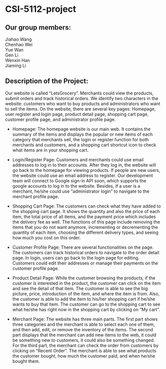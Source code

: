 # CSI-5112-project

## Our group members:
Jiahao Wang <br/>
Chenhao Wei <br/>
Yue Wan <br/>
Gen Li <br/>
Wenxin Han <br/>
Jiaming Li <br/>

## Description of the Project: 
Our website is called “LetsGrocery”.  Merchants could view the products, submit orders and track historical orders. We identify two characters in the website: customers who want to buy products and administrators who want to sell the items.  On the website, there are several key pages: Homepage, user register and login page, product detail page, shopping cart page, customer profile page, and administrator profile page. <br/>


- Homepage: The homepage website is our main web. It contains the summary of the items and displays the popular or new items of each category that merchants sell, the login or register function for both merchants and customers, and a shopping cart shortcut icon to check what items are in your shopping cart. <br/>

- Login/Register Page: Customers and merchants could use email addresses to log in to their accounts. After they log in, the website will go back to the homepage for viewing products. If  people are new users, the website could use an email address to register. Our development team will connect to Google sign-in API soon, which supports the google accounts to log in to the website. Besides, if a user is a merchant, he/she could use “administrator login” to navigate to the merchant profile page. <br/>

- Shopping Cart Page: The customers can check what they have added to the shopping cart page. It shows the quantity and also the price of each item, the total price of all items, and the payment price which includes the delivery fee as well. The functions of this page include removing the items that you do not want anymore,  incrementing or decrementing the quantity of each item, choosing the different delivery types, and seeing how much you cost on this order. <br/>

- Customer Profile Page: There are several functionalities on the page. The customers can track historical orders to navigate to the order detail page. In login, users can go back to the login page for editing. Customers could edit their addresses or manage their payments on the customer profile page. <br/>

- Product Detail Page: While the customer browsing the products, if the customer is interested in the product, the customer can click on the item and see the detail of that item. The customer is able to see the big picture, price, introduction of the item, and where the item is from. Also, the customer is able to add the item to his/her shopping cart if he/she wants to buy that item. The customer can go to the shopping cart to see what he/she has right now in the shopping cart by clicking on “My cart”. <br/>

- Merchant Page: The website has three main parts. The first part shows three categories and the merchant is able to select each one of them, and then add, edit, or remove the inventory of the items. The second part displays that the merchant can add new items to the web, it could be something new to customers, it could also be something changed. For the third part, the merchant can check the order from customers by clicking on “Recent Order”. The merchant is able to see what products the customer bought, how much the customer paid, and when he/she bought them. <br/>

